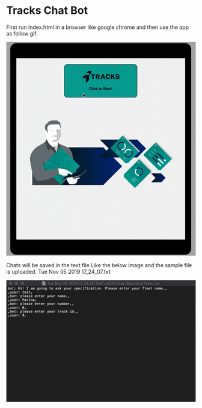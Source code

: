 # Tracks Chat Bot

First run index.html in a browser like google chrome and then use the app as follow gif.

![index](Tracks.gif)

Chats will be saved in the text file Like the below image and the sample file is uploaded.
Tue Nov 05 2019 17_24_07.txt

![index](2.png)
